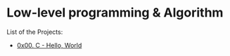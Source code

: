 # Low-level programming & Algorithm

List of the Projects:
* [0x00. C - Hello, World](https://github.com/pforciol/holbertonschool-low_level_programming/tree/master/0x00-hello_world)
